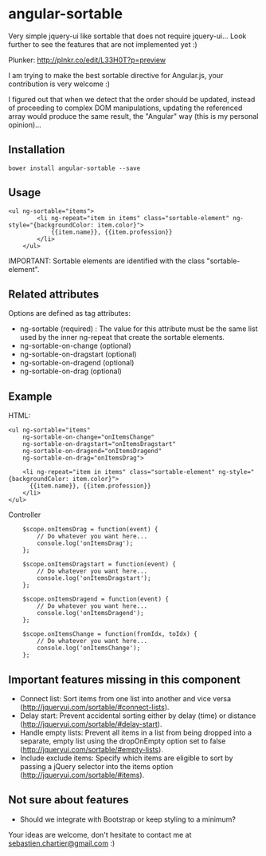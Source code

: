 angular-sortable
================

Very simple jquery-ui like sortable that does not require jquery-ui... Look further to see the features that are not implemented yet :)

Plunker: http://plnkr.co/edit/L33H0T?p=preview

I am trying to make the best sortable directive for Angular.js, your contribution is very welcome :)

I figured out that when we detect that the order should be updated, instead of proceeding to complex DOM manipulations, updating the referenced array would produce the same result, the "Angular" way (this is my personal opinion)...



Installation
------------

```
bower install angular-sortable --save
```

Usage
-----


```
<ul ng-sortable="items">
        <li ng-repeat="item in items" class="sortable-element" ng-style="{backgroundColor: item.color}">
            {{item.name}}, {{item.profession}}
        </li>
    </ul>
```
IMPORTANT: Sortable elements are identified with the class "sortable-element".


Related attributes
------------------

Options are defined as tag attributes:

- ng-sortable (required) : The value for this attribute must be the same list used by the inner ng-repeat that create the sortable elements.
- ng-sortable-on-change (optional)
- ng-sortable-on-dragstart (optional)
- ng-sortable-on-dragend (optional)
- ng-sortable-on-drag (optional)
        
Example
-------

HTML:

```
<ul ng-sortable="items"
    ng-sortable-on-change="onItemsChange"
    ng-sortable-on-dragstart="onItemsDragstart"
    ng-sortable-on-dragend="onItemsDragend"
    ng-sortable-on-drag="onItemsDrag">
    
    <li ng-repeat="item in items" class="sortable-element" ng-style="{backgroundColor: item.color}">
      {{item.name}}, {{item.profession}}
    </li>
</ul>
```

Controller
```
    $scope.onItemsDrag = function(event) {
        // Do whatever you want here...
        console.log('onItemsDrag');
    };

    $scope.onItemsDragstart = function(event) {
        // Do whatever you want here...
        console.log('onItemsDragstart');
    };

    $scope.onItemsDragend = function(event) {
        // Do whatever you want here...
        console.log('onItemsDragend');
    };

    $scope.onItemsChange = function(fromIdx, toIdx) {
        // Do whatever you want here...
        console.log('onItemsChange');
    };
```



Important features missing in this component
--------------------------------------------

- Connect list: Sort items from one list into another and vice versa (http://jqueryui.com/sortable/#connect-lists).
- Delay start: Prevent accidental sorting either by delay (time) or distance (http://jqueryui.com/sortable/#delay-start).
- Handle empty lists: Prevent all items in a list from being dropped into a separate, empty list using the dropOnEmpty option set to false (http://jqueryui.com/sortable/#empty-lists).
- Include exclude items: Specify which items are eligible to sort by passing a jQuery selector into the items option (http://jqueryui.com/sortable/#items).

Not sure about features
-----------------------
- Should we integrate with Bootstrap or keep styling to a minimum?

Your ideas are welcome, don't hesitate to contact me at sebastien.chartier@gmail.com :)

















